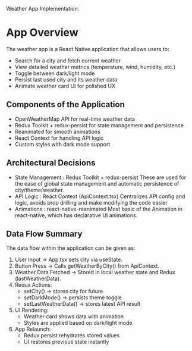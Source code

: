 Weather App Implementation:

# App Overview

The weather app is a React Native application that allows users to:
- Search for a city and fetch current weather
- View detailed weather metrics (temperature, wind, humidity, etc.)
- Toggle between dark/light mode
- Persist last used city and its weather data
- Animate weather card UI for polished UX

## Components of the Application

- OpenWeatherMap API for real-time weather data
- Redux Toolkit + redux-persist for state management and persistence
- Reanimated for smooth animations
- React Context for handling API logic
- Custom styles with dark mode support

## Architectural Decisions

- State Management :
    Redux Toolkit + redux-persist
    These are used for the ease of global state management and automatic persistence of city/theme/weather.
- API Logic :
    React Context (ApiContext.tsx)
    Centralizes API config and logic, avoids prop drilling and make modifying the code easier
- Animations :
    react-native-reanimated
    Most basic of the Animation in react-native, which has declarative UI animations.

## Data Flow Summary
The data flow within the application can be given as:
1. User Input → App.tsx sets city via useState.
2. Button Press → Calls getWeatherByCity() from ApiContext.
3. Weather Data Fetched → Stored in local weather state and Redux (lastWeatherData).
4. Redux Actions:
    - setCity() → stores city for future
    - setDarkMode() → persists theme toggle
    - setLastWeatherData() → stores latest API result
5. UI Rendering:
    - Weather card shows data with animation
    - Styles are applied based on dark/light mode
6. App Relaunch:
    - Redux persist rehydrates stored values
    - UI restores previous state instantly